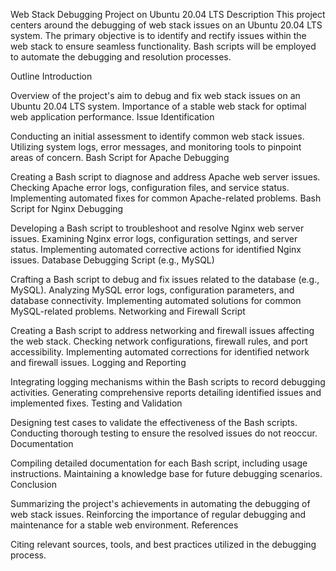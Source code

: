 Web Stack Debugging Project on Ubuntu 20.04 LTS
Description
This project centers around the debugging of web stack issues on an Ubuntu 20.04 LTS system. The primary objective is to identify and rectify issues within the web stack to ensure seamless functionality. Bash scripts will be employed to automate the debugging and resolution processes.

Outline
Introduction

Overview of the project's aim to debug and fix web stack issues on an Ubuntu 20.04 LTS system.
Importance of a stable web stack for optimal web application performance.
Issue Identification

Conducting an initial assessment to identify common web stack issues.
Utilizing system logs, error messages, and monitoring tools to pinpoint areas of concern.
Bash Script for Apache Debugging

Creating a Bash script to diagnose and address Apache web server issues.
Checking Apache error logs, configuration files, and service status.
Implementing automated fixes for common Apache-related problems.
Bash Script for Nginx Debugging

Developing a Bash script to troubleshoot and resolve Nginx web server issues.
Examining Nginx error logs, configuration settings, and server status.
Implementing automated corrective actions for identified Nginx issues.
Database Debugging Script (e.g., MySQL)

Crafting a Bash script to debug and fix issues related to the database (e.g., MySQL).
Analyzing MySQL error logs, configuration parameters, and database connectivity.
Implementing automated solutions for common MySQL-related problems.
Networking and Firewall Script

Creating a Bash script to address networking and firewall issues affecting the web stack.
Checking network configurations, firewall rules, and port accessibility.
Implementing automated corrections for identified network and firewall issues.
Logging and Reporting

Integrating logging mechanisms within the Bash scripts to record debugging activities.
Generating comprehensive reports detailing identified issues and implemented fixes.
Testing and Validation

Designing test cases to validate the effectiveness of the Bash scripts.
Conducting thorough testing to ensure the resolved issues do not reoccur.
Documentation

Compiling detailed documentation for each Bash script, including usage instructions.
Maintaining a knowledge base for future debugging scenarios.
Conclusion

Summarizing the project's achievements in automating the debugging of web stack issues.
Reinforcing the importance of regular debugging and maintenance for a stable web environment.
References

Citing relevant sources, tools, and best practices utilized in the debugging process.
